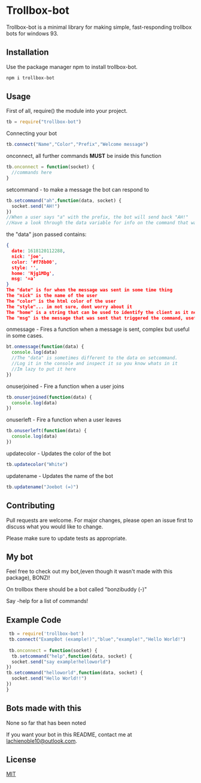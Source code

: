 # Trollbox-bot

Trollbox-bot is a minimal library for making simple, fast-responding trollbox bots for windows 93.

## Installation

Use the package manager npm to install trollbox-bot.

```bash
npm i trollbox-bot
```

## Usage

First of all, require() the module into your project.
```js
tb = require("trollbox-bot")
```
Connecting your bot
```js
tb.connect("Name","Color","Prefix","Welcome message")
```

onconnect, all further commands **MUST** be inside this function
```js
tb.onconnect = function(socket) {
  //commands here
}
```
setcommand - to make a message the bot can respond to
```js
tb.setcommand("ah",function(data, socket) {
  socket.send("AH!")
})
//When a user says "a" with the prefix, the bot will send back "AH!"
//Have a look through the data variable for info on the command that was sent.
```
the "data" json passed contains:
```json
{
  date: 1618120112288, 
  nick: 'joe',
  color: '#f78b00',
  style: '',
  home: 'Njg1MDg',
  msg: '=a'
}
The "date" is for when the message was sent in some time thing
The "nick" is the name of the user
The "color" is the html color of the user
The "style"... im not sure, dont worry about it
The "home" is a string that can be used to identify the client as it never changes
The "msg" is the message that was sent that triggered the command, useful for more advanced commands

```

onmessage - Fires a function when a message is sent, complex but useful in some cases.
```js
bt.onmessage(function(data) {
  console.log(data)
  //The "data" is sometimes different to the data on setcommand.
  //Log it in the console and inspect it so you know whats in it
  //Im lazy to put it here
})
```

onuserjoined - Fire a function when a user joins
```js
tb.onuserjoined(function(data) {
  console.log(data)
})
```

onuserleft - Fire a function when a user leaves
```js
tb.onuserleft(function(data) {
  console.log(data)
})
```
updatecolor - Updates the color of the bot
```js
tb.updatecolor("White")
```

updatename - Updates the name of the bot
```js
tb.updatename("Joebot (=)")
```

## Contributing
Pull requests are welcome. For major changes, please open an issue first to discuss what you would like to change.

Please make sure to update tests as appropriate.

## My bot
Feel free to check out my bot,(even though it wasn't made with this package), BONZI!

On trollbox there should be a bot called "bonzibuddy (-)"

Say -help for a list of commands!

## Example Code
```js
 tb = require('trollbox-bot')
 tb.connect("ExampBot (example!)","blue","example!","Hello World!")
 
 tb.onconnect = function(socket) {
  tb.setcommand("help",function(data, socket) {
  socket.send("say example!helloworld")
})
tb.setcommand("helloworld",function(data, socket) {
  socket.send("Hello World!!")
})
}
```
## Bots made with this
None so far that has been noted

If you want your bot in this README, contact me at
lachienoble10@outlook.com.

## License
[MIT](https://choosealicense.com/licenses/mit/)
